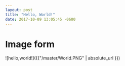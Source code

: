 ```yaml
---
layout: post
title: "Hello, World!"
date: 2017-10-09 13:05:45 -0600
---
```


# Image form

![hello,world!]({{"/master/World.PNG" | absolute_url }})
